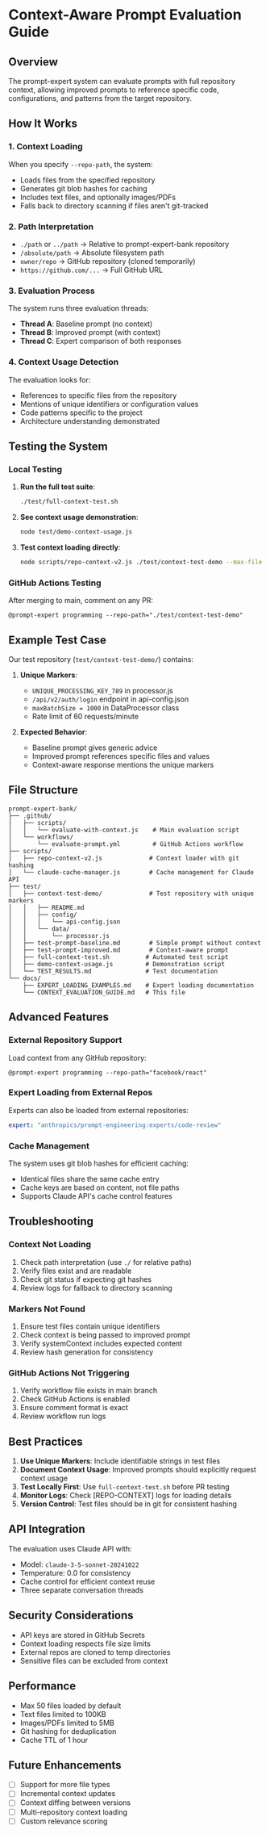 # Context-Aware Prompt Evaluation Guide

## Overview
The prompt-expert system can evaluate prompts with full repository context, allowing improved prompts to reference specific code, configurations, and patterns from the target repository.

## How It Works

### 1. Context Loading
When you specify `--repo-path`, the system:
- Loads files from the specified repository
- Generates git blob hashes for caching
- Includes text files, and optionally images/PDFs
- Falls back to directory scanning if files aren't git-tracked

### 2. Path Interpretation
- `./path` or `../path` → Relative to prompt-expert-bank repository
- `/absolute/path` → Absolute filesystem path  
- `owner/repo` → GitHub repository (cloned temporarily)
- `https://github.com/...` → Full GitHub URL

### 3. Evaluation Process
The system runs three evaluation threads:
- **Thread A**: Baseline prompt (no context)
- **Thread B**: Improved prompt (with context)
- **Thread C**: Expert comparison of both responses

### 4. Context Usage Detection
The evaluation looks for:
- References to specific files from the repository
- Mentions of unique identifiers or configuration values
- Code patterns specific to the project
- Architecture understanding demonstrated

## Testing the System

### Local Testing

1. **Run the full test suite**:
   ```bash
   ./test/full-context-test.sh
   ```

2. **See context usage demonstration**:
   ```bash
   node test/demo-context-usage.js
   ```

3. **Test context loading directly**:
   ```bash
   node scripts/repo-context-v2.js ./test/context-test-demo --max-files=10
   ```

### GitHub Actions Testing

After merging to main, comment on any PR:
```
@prompt-expert programming --repo-path="./test/context-test-demo"
```

## Example Test Case

Our test repository (`test/context-test-demo/`) contains:

1. **Unique Markers**:
   - `UNIQUE_PROCESSING_KEY_789` in processor.js
   - `/api/v2/auth/login` endpoint in api-config.json
   - `maxBatchSize = 1000` in DataProcessor class
   - Rate limit of 60 requests/minute

2. **Expected Behavior**:
   - Baseline prompt gives generic advice
   - Improved prompt references specific files and values
   - Context-aware response mentions the unique markers

## File Structure

```
prompt-expert-bank/
├── .github/
│   ├── scripts/
│   │   └── evaluate-with-context.js    # Main evaluation script
│   └── workflows/
│       └── evaluate-prompt.yml         # GitHub Actions workflow
├── scripts/
│   ├── repo-context-v2.js             # Context loader with git hashing
│   └── claude-cache-manager.js        # Cache management for Claude API
├── test/
│   ├── context-test-demo/             # Test repository with unique markers
│   │   ├── README.md
│   │   ├── config/
│   │   │   └── api-config.json
│   │   └── data/
│   │       └── processor.js
│   ├── test-prompt-baseline.md        # Simple prompt without context
│   ├── test-prompt-improved.md        # Context-aware prompt
│   ├── full-context-test.sh          # Automated test script
│   ├── demo-context-usage.js         # Demonstration script
│   └── TEST_RESULTS.md               # Test documentation
└── docs/
    ├── EXPERT_LOADING_EXAMPLES.md    # Expert loading documentation
    └── CONTEXT_EVALUATION_GUIDE.md   # This file
```

## Advanced Features

### External Repository Support
Load context from any GitHub repository:
```
@prompt-expert programming --repo-path="facebook/react"
```

### Expert Loading from External Repos
Experts can also be loaded from external repositories:
```yaml
expert: "anthropics/prompt-engineering:experts/code-review"
```

### Cache Management
The system uses git blob hashes for efficient caching:
- Identical files share the same cache entry
- Cache keys are based on content, not file paths
- Supports Claude API's cache control features

## Troubleshooting

### Context Not Loading
1. Check path interpretation (use `./` for relative paths)
2. Verify files exist and are readable
3. Check git status if expecting git hashes
4. Review logs for fallback to directory scanning

### Markers Not Found
1. Ensure test files contain unique identifiers
2. Check context is being passed to improved prompt
3. Verify systemContext includes expected content
4. Review hash generation for consistency

### GitHub Actions Not Triggering
1. Verify workflow file exists in main branch
2. Check GitHub Actions is enabled
3. Ensure comment format is exact
4. Review workflow run logs

## Best Practices

1. **Use Unique Markers**: Include identifiable strings in test files
2. **Document Context Usage**: Improved prompts should explicitly request context usage
3. **Test Locally First**: Use `full-context-test.sh` before PR testing
4. **Monitor Logs**: Check [REPO-CONTEXT] logs for loading details
5. **Version Control**: Test files should be in git for consistent hashing

## API Integration

The evaluation uses Claude API with:
- Model: `claude-3-5-sonnet-20241022`
- Temperature: 0.0 for consistency
- Cache control for efficient context reuse
- Three separate conversation threads

## Security Considerations

- API keys are stored in GitHub Secrets
- Context loading respects file size limits
- External repos are cloned to temp directories
- Sensitive files can be excluded from context

## Performance

- Max 50 files loaded by default
- Text files limited to 100KB
- Images/PDFs limited to 5MB
- Git hashing for deduplication
- Cache TTL of 1 hour

## Future Enhancements

- [ ] Support for more file types
- [ ] Incremental context updates
- [ ] Context diffing between versions
- [ ] Multi-repository context loading
- [ ] Custom relevance scoring